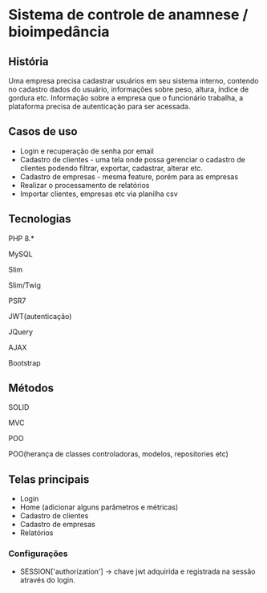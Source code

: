 # Sistema de controle de anamnese / bioimpedância

## História

Uma empresa precisa cadastrar usuários em seu sistema interno, contendo no cadastro dados do usuário, informações sobre peso, altura, índice de gordura etc. Informação sobre a empresa que o funcionário trabalha, a plataforma precisa de autenticação para ser acessada.

## Casos de uso

- Login e recuperação de senha por email
- Cadastro de clientes - uma tela onde possa gerenciar o cadastro de clientes podendo filtrar, exportar, cadastrar, alterar etc.
- Cadastro de empresas - mesma feature, porém para as empresas
- Realizar o processamento de relatórios
- Importar clientes, empresas etc via planilha csv

## Tecnologias

PHP 8.*

MySQL

Slim

Slim/Twig

PSR7

JWT(autenticação)

JQuery

AJAX

Bootstrap 

## Métodos

SOLID 

MVC

POO

POO(herança de classes controladoras, modelos, repositories etc)

## Telas principais

- Login
- Home (adicionar alguns parâmetros e métricas)
- Cadastro de clientes
- Cadastro de empresas
- Relatórios

### Configurações

- SESSION['authorization'] -> chave jwt adquirida e registrada na sessão através do login.
